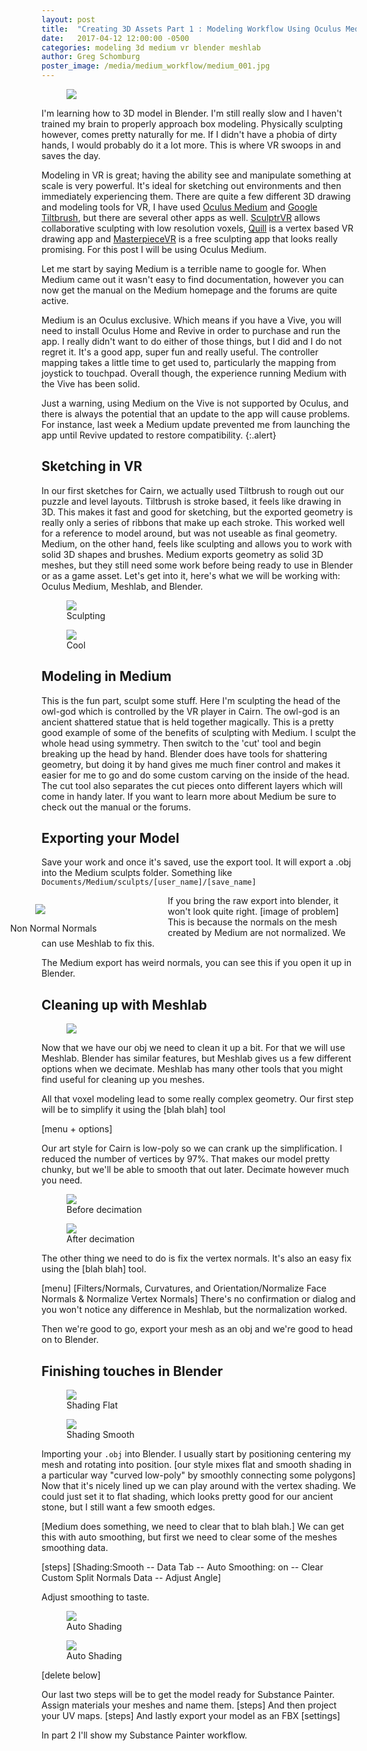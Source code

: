 ```yaml
---
layout: post
title:  "Creating 3D Assets Part 1 : Modeling Workflow Using Oculus Medium and Blender"
date:   2017-04-12 12:00:00 -0500
categories: modeling 3d medium vr blender meshlab
author: Greg Schomburg
poster_image: /media/medium_workflow/medium_001.jpg
---
```


<div class="figures">
	<figure>
		<img src="{{site.baseurl}}/media/medium_workflow/medium_001.jpg">
	</figure>
</div>

I'm learning how to 3D model in Blender. I'm still really slow and I haven't trained my brain to properly approach box modeling. Physically sculpting however, comes pretty naturally for me. If I didn't have a phobia of dirty hands, I would probably do it a lot more. This is where VR swoops in and saves the day.

Modeling in VR is great; having the ability see and manipulate something at scale is very powerful. It's ideal for sketching out environments and then immediately experiencing them. There are quite a few different 3D drawing and modeling tools for VR, I have used [Oculus Medium](https://www.oculus.com/medium/) and [Google Tiltbrush](http://store.steampowered.com/app/327140/), but there are several other apps as well. [SculptrVR](http://store.steampowered.com/app/418520/) allows collaborative sculpting with low resolution voxels, [Quill](https://www.oculus.com/experiences/rift/1118609381580656/) is a vertex based VR drawing app and [MasterpieceVR](http://store.steampowered.com/app/504650/) is a free sculpting app that looks really promising. For this post I will be using Oculus Medium.

Let me start by saying Medium is a terrible name to google for. When Medium came out it wasn't easy to find documentation, however you can now get the manual on the Medium homepage and the forums are quite active.


Medium is an Oculus exclusive. Which means if you have a Vive, you will need to install Oculus Home and Revive in order to purchase and run the app. I really didn't want to do either of those things, but I did and I do not regret it. It's a good app, super fun and really useful. The controller mapping takes a little time to get used to, particularly the mapping from joystick to touchpad. Overall though, the experience running Medium with the Vive has been solid.

Just a warning, using Medium on the Vive is not supported by Oculus, and there is always the potential that an update to the app will cause problems. For instance, last week a Medium update prevented me from launching the app until Revive updated to restore compatibility.
{:.alert}


## Sketching in VR

In our first sketches for Cairn, we actually used Tiltbrush to rough out our puzzle and level layouts. Tiltbrush is stroke based, it feels like drawing in 3D. This makes it fast and good for sketching, but the exported geometry is really only a series of ribbons that make up each stroke. This worked well for a reference to model around, but was not useable as final geometry. Medium, on the other hand, feels like sculpting and allows you to work with solid 3D shapes and brushes. Medium exports geometry as solid 3D meshes, but they still need some work before being ready to use in Blender or as a game asset. Let's get into it, here's what we will be working with: Oculus Medium, Meshlab, and Blender.


<div class="figures">
	<figure>
		<img src="{{site.baseurl}}/media/medium_workflow/medium_002.jpg">
		<figcaption>
		Sculpting
		</figcaption>
	</figure>
	<figure>
		<img src="{{site.baseurl}}/media/medium_workflow/medium_003.jpg">
		<figcaption>
		Cool
		</figcaption>
	</figure>
</div>



## Modeling in Medium


This is the fun part, sculpt some stuff. Here I'm sculpting the head of the owl-god which is controlled by the VR player in Cairn. The owl-god is an ancient shattered statue that is held together magically. This is a pretty good example of some of the benefits of sculpting with Medium. I sculpt the whole head using symmetry. Then switch to the 'cut' tool and begin breaking up the head by hand. Blender does have tools for shattering geometry, but doing it by hand gives me much finer control and makes it easier for me to go and do some custom carving on the inside of the head. The cut tool also separates the cut pieces onto different layers which will come in handy later. If you want to learn more about Medium be sure to check out the manual or the forums.

## Exporting your Model

Save your work and once it's saved, use the export tool. It will export a .obj into the Medium sculpts folder. Something like `Documents/Medium/sculpts/[user_name]/[save_name]`




<div class="figures" style="float: left; width: 50%; margin-left: -50px;">
	<figure>
		<img  src="{{site.baseurl}}/media/medium_workflow/medium_blender_jackednormals.png">
	</figure>
	<figcaption>
		Non Normal Normals
	</figcaption>
</div>

If you bring the raw export into blender, it won't look quite right.
[image of problem] This is because the normals on the mesh created by Medium are not normalized. We can use Meshlab to fix this.

 The Medium export has weird normals, you can see this if you open it up in Blender.



## Cleaning up with Meshlab

<div class="figures">
	<figure>
		<img src="{{site.baseurl}}/media/medium_workflow/meshlab_004.png">
	</figure>
</div>

Now that we have our obj we need to clean it up a bit. For that we will use Meshlab. Blender has similar features, but Meshlab gives us a few different options when we decimate. Meshlab has many other tools that you might find useful for cleaning up you meshes.

All that voxel modeling lead to some really complex geometry. Our first step will be to simplify it using the [blah blah] tool

[menu + options]

Our art style for Cairn is low-poly so we can crank up the simplification.  I reduced the number of vertices by 97%. That makes our model pretty chunky, but we'll be able to smooth that out later. Decimate however much you need.

<div class="figures">
	<figure>
		<img src="{{site.baseurl}}/media/medium_workflow/meshlab_002.png">
		<figcaption>
		Before decimation
		</figcaption>
	</figure>
	<figure>
		<img src="{{site.baseurl}}/media/medium_workflow/meshlab_003.png">
		<figcaption>
		After decimation
		</figcaption>
	</figure>
</div>


The other thing we need to do is fix the vertex normals. It's also an easy fix using the [blah blah] tool.

[menu]
[Filters/Normals, Curvatures, and Orientation/Normalize Face Normals & Normalize Vertex Normals]
There's no confirmation or dialog and you won't notice any difference in Meshlab, but the normalization worked.

Then we're good to go, export your mesh as an obj and we're good to head on to Blender.

## Finishing touches in Blender

<div class="figures">
	<figure>
		<img src="{{site.baseurl}}/media/medium_workflow/blender_001.png">
		<figcaption>
		Shading Flat
		</figcaption>
	</figure>
	<figure>
		<img src="{{site.baseurl}}/media/medium_workflow/blender_002.png">
		<figcaption>
		Shading Smooth
		</figcaption>
	</figure>
</div>

Importing your `.obj` into Blender. I usually start by positioning centering my mesh and rotating into position.
[our style mixes flat and smooth shading in a particular way "curved low-poly" by smoothly connecting some polygons]
Now that it's nicely lined up we can play around with the vertex shading. We could just set it to flat shading, which looks pretty good for our ancient stone, but I still want a few smooth edges.

[Medium does something, we need to clear that to blah blah.] We can get this with auto smoothing, but first we need to clear some of the meshes smoothing data.

[steps]
[Shading:Smooth  -- Data Tab -- Auto Smoothing: on -- Clear Custom Split Normals Data -- Adjust Angle]

Adjust smoothing to taste.

<div class="figures">
	<figure>
		<img src="{{site.baseurl}}/media/medium_workflow/blender_004.png">
		<figcaption>
		Auto Shading
		</figcaption>
	</figure>
	<figure>
		<img src="{{site.baseurl}}/media/medium_workflow/blender_003.png">
		<figcaption>
		Auto Shading
		</figcaption>
	</figure>
</div>



[delete below]

Our last two steps will be to get the model ready for Substance Painter. Assign materials your meshes and name them.
[steps]
And then project your UV maps.
[steps]
And lastly export your model as an FBX
[settings]

In part 2 I'll show my Substance Painter workflow.
